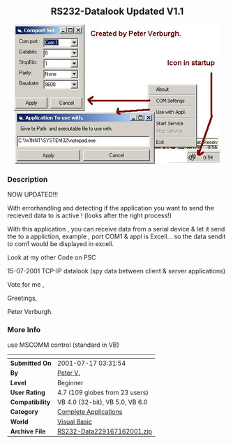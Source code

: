 ﻿<div align="center">

## RS232\-Datalook Updated V1\.1

<img src="PIC20017162133491057.jpg">
</div>

### Description

NOW UPDATED!!!

With errorhandling and detecting if the application you want to send the recieved data to is active ! (looks after the right process!)

With this application , you can receive data from a serial device & let it send the to a appliction, example , port COM1 & appl is Excell... so the data sendit to com1 would be displayed in excell.

Look at my other Code on PSC

15-07-2001 TCP-IP datalook (spy data between client & server applications)

Vote for me ,

Greetings,

Peter Verburgh.
 
### More Info
 
use MSCOMM control (standard in VB)


<span>             |<span>
---                |---
**Submitted On**   |2001-07-17 03:31:54
**By**             |[Peter V\.](https://github.com/Planet-Source-Code/PSCIndex/blob/master/ByAuthor/peter-v.md)
**Level**          |Beginner
**User Rating**    |4.7 (109 globes from 23 users)
**Compatibility**  |VB 4\.0 \(32\-bit\), VB 5\.0, VB 6\.0
**Category**       |[Complete Applications](https://github.com/Planet-Source-Code/PSCIndex/blob/master/ByCategory/complete-applications__1-27.md)
**World**          |[Visual Basic](https://github.com/Planet-Source-Code/PSCIndex/blob/master/ByWorld/visual-basic.md)
**Archive File**   |[RS232\-Data229167162001\.zip](https://github.com/Planet-Source-Code/peter-v-rs232-datalook-updated-v1-1__1-25107/archive/master.zip)








